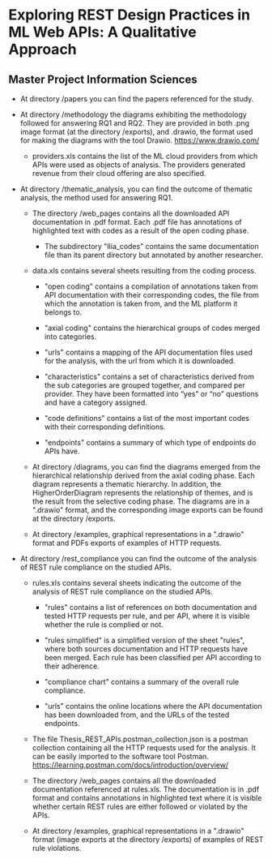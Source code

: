 # Exploring REST Design Practices in ML Web APIs: A Qualitative Approach

## Master Project Information Sciences

* At directory /papers you can find the papers referenced for the study.

* At directory /methodology the diagrams exhibiting the methodology followed for answering RQ1 and RQ2. They are provided in both .png image format (at the directory /exports), and .drawio, the format used for making the diagrams with the tool Drawio. <https://www.drawio.com/>
	
	* providers.xls contains the list of the ML cloud providers from which APIs were used as objects of analysis. The providers generated revenue from their cloud offering are also specified.

* At directory /thematic_analysis, you can find the outcome of thematic analysis, the method used for answering RQ1.
	
	* The directory /web_pages contains all the downloaded API documentation in .pdf format. Each .pdf file has annotations of highlighted text with codes as a result of the open coding phase.
	
		* The subdirectory "Ilia_codes" contains the same documentation file than its parent directory but annotated by another researcher.
	
	* data.xls contains several sheets resulting from the coding process.
	
		* "open coding" contains a compilation of annotations taken from API documentation with their corresponding codes, the file from which the annotation is taken from, and the ML platform it belongs to.
		
		* "axial coding" contains the hierarchical groups of codes merged into categories.
		
		* "urls" contains a mapping of the API documentation files used for the analysis, with the url from which it is downloaded.
		
		* "characteristics" contains a set of characteristics derived from the sub categories are grouped together, and compared per provider. They have been formatted into “yes” or “no” questions and have a category assigned.
		
		* "code definitions" contains a list of the most important codes with their corresponding definitions.
		
		* "endpoints" contains a summary of which type of endpoints do APIs have.
		
	* At directory /diagrams, you can find the diagrams emerged from the hierarchical relationship derived from the axial coding phase. Each diagram represents a thematic hierarchy. In addition, the HigherOrderDiagram represents the relationship of themes, and is the result from the selective coding phase. The diagrams are in a ".drawio" format, and the corresponding image exports can be found at the directory /exports.
	
	* At directory /examples, graphical representations in a ".drawio" format  and PDFs exports of examples of HTTP requests.
	
* At directory /rest_compliance you can find the outcome of the analysis of REST rule compliance on the studied APIs.
	
	* rules.xls contains several sheets indicating the outcome of the analysis of REST rule compliance on the studied APIs.
	
		* "rules" contains a list of references on both documentation and tested HTTP requests per rule, and per API, where it is visible whether the rule is complied or not.
		
		* "rules simplified" is a simplified version of the sheet "rules", where both sources documentation and HTTP requests have been merged. Each rule has been classified per API according to their adherence.
		
		* "compliance chart" contains a summary of the overall rule compliance.
		
		* "urls" contains the online locations where the API documentation has been downloaded from, and the URLs of the tested endpoints.
		
	* The file Thesis_REST_APIs.postman_collection.json is a postman collection containing all the HTTP requests used for the analysis. It can be easily imported to the software tool Postman. <https://learning.postman.com/docs/introduction/overview/>
	
	* The directory /web_pages contains all the downloaded documentation referenced at rules.xls. The documentation is in .pdf format and contains annotations in highlighted text where it is visible whether certain REST rules are either followed or violated by the APIs.
	
	* At directory /examples, graphical representations in a ".drawio" format (image exports at the directory /exports) of examples of REST rule violations.
